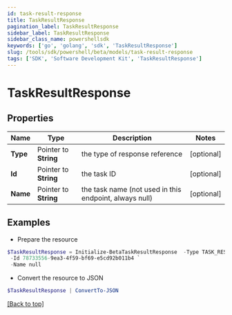 ```yaml
---
id: task-result-response
title: TaskResultResponse
pagination_label: TaskResultResponse
sidebar_label: TaskResultResponse
sidebar_class_name: powershellsdk
keywords: ['go', 'golang', 'sdk', 'TaskResultResponse'] 
slug: /tools/sdk/powershell/beta/models/task-result-response
tags: ['SDK', 'Software Development Kit', 'TaskResultResponse']
---
```



# TaskResultResponse

## Properties

Name | Type | Description | Notes
------------ | ------------- | ------------- | -------------
**Type** |  Pointer to **String** | the type of response reference | [optional] 
**Id** |  Pointer to **String** | the task ID | [optional] 
**Name** |  Pointer to **String** | the task name (not used in this endpoint, always null) | [optional] 

## Examples

- Prepare the resource
```powershell
$TaskResultResponse = Initialize-BetaTaskResultResponse  -Type TASK_RESULT `
 -Id 78733556-9ea3-4f59-bf69-e5cd92b011b4 `
 -Name null
```

- Convert the resource to JSON
```powershell
$TaskResultResponse | ConvertTo-JSON
```


[[Back to top]](#) 

